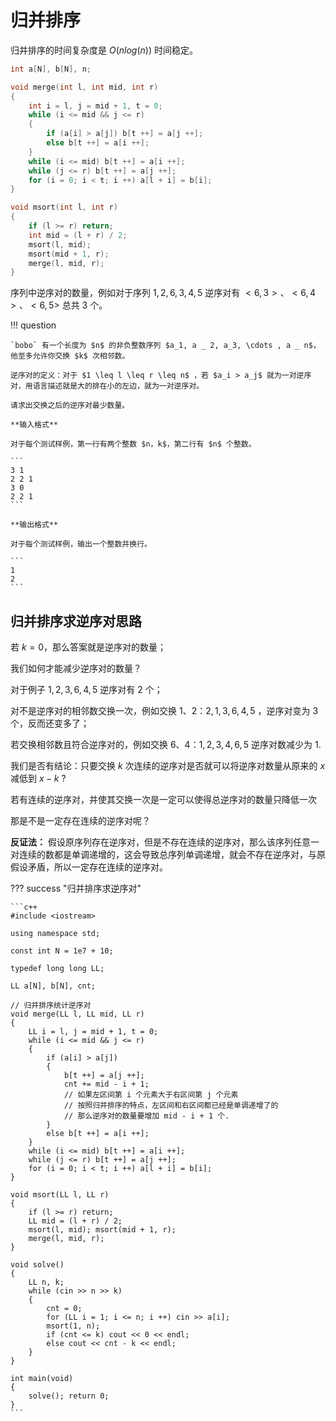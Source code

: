 # 归并排序

归并排序的时间复杂度是 $O(nlog(n))$ 时间稳定。

```c++ title="归并排序模板"
int a[N], b[N], n;

void merge(int l, int mid, int r)
{
	int i = l, j = mid + 1, t = 0;
	while (i <= mid && j <= r)
	{
		if (a[i] > a[j]) b[t ++] = a[j ++];
		else b[t ++] = a[i ++];
	}
	while (i <= mid) b[t ++] = a[i ++];
	while (j <= r) b[t ++] = a[j ++];
	for (i = 0; i < t; i ++) a[l + i] = b[i];
}

void msort(int l, int r)
{
	if (l >= r) return;
	int mid = (l + r) / 2;
	msort(l, mid);
	msort(mid + 1, r);
	merge(l, mid, r);
}
```

序列中逆序对的数量，例如对于序列 $1, 2, 6, 3, 4, 5$ 逆序对有 $<6, 3>、<6, 4>、<6, 5>$ 总共 $3$ 个。

!!! question

    `bobo` 有一个长度为 $n$ 的非负整数序列 $a_1, a _ 2, a_3, \cdots , a _ n$，他至多允许你交换 $k$ 次相邻数。

    逆序对的定义：对于 $1 \leq l \leq r \leq n$ ，若 $a_i > a_j$ 就为一对逆序对，用语言描述就是大的排在小的左边，就为一对逆序对。

    请求出交换之后的逆序对最少数量。

    **输入格式**

    对于每个测试样例，第一行有两个整数 $n，k$，第二行有 $n$ 个整数。

    ```
    3 1 
    2 2 1
    3 0
    2 2 1
    ```

    **输出格式**

    对于每个测试样例，输出一个整数并换行。

    ```
    1
    2
    ```

## 归并排序求逆序对思路

若 $k = 0$，那么答案就是逆序对的数量；

我们如何才能减少逆序对的数量？

对于例子 $1,2,3,6,4,5$ 逆序对有 $2$ 个；

对不是逆序对的相邻数交换一次，例如交换 $1、2$：$2,1,3,6,4,5$ ，逆序对变为 $3$ 个，反而还变多了；

若交换相邻数且符合逆序对的，例如交换 $6、4$：$1,2,3,4,6,5$ 逆序对数减少为 $1$.

我们是否有结论：只要交换 $k$ 次连续的逆序对是否就可以将逆序对数量从原来的 $x$ 减低到 $x - k$ ?

若有连续的逆序对，并使其交换一次是一定可以使得总逆序对的数量只降低一次

那是不是一定存在连续的逆序对呢？

**反证法：** 假设原序列存在逆序对，但是不存在连续的逆序对，那么该序列任意一对连续的数都是单调递增的，这会导致总序列单调递增，就会不存在逆序对，与原假设矛盾，所以一定存在连续的逆序对。

??? success "归并排序求逆序对"

    ```c++
    #include <iostream>

    using namespace std;

    const int N = 1e7 + 10;

    typedef long long LL;

    LL a[N], b[N], cnt;

    // 归并排序统计逆序对
    void merge(LL l, LL mid, LL r)
    {
        LL i = l, j = mid + 1, t = 0;
        while (i <= mid && j <= r)
        {
            if (a[i] > a[j])
            {
                b[t ++] = a[j ++];
                cnt += mid - i + 1; 
                // 如果左区间第 i 个元素大于右区间第 j 个元素
                // 按照归并排序的特点，左区间和右区间都已经是单调递增了的
                // 那么逆序对的数量要增加 mid - i + 1 个.
            }
            else b[t ++] = a[i ++];
        }
        while (i <= mid) b[t ++] = a[i ++];
        while (j <= r) b[t ++] = a[j ++];
        for (i = 0; i < t; i ++) a[l + i] = b[i];
    }

    void msort(LL l, LL r)
    {
        if (l >= r) return;
        LL mid = (l + r) / 2;
        msort(l, mid); msort(mid + 1, r);
        merge(l, mid, r);
    }

    void solve()
    {
        LL n, k;
        while (cin >> n >> k)
        {
            cnt = 0;
            for (LL i = 1; i <= n; i ++) cin >> a[i];
            msort(1, n); 
            if (cnt <= k) cout << 0 << endl;
            else cout << cnt - k << endl;
        }
    }

    int main(void)
    {
        solve(); return 0;
    }
    ```